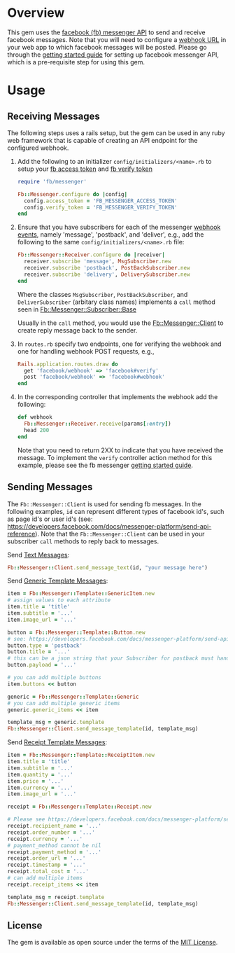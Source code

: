 # Overview

This gem uses the [facebook (fb) messenger API](https://developers.facebook.com/docs/messenger-platform/send-api-reference) to send and receive facebook messages. Note that you will need to configure a [webhook URL](https://developers.facebook.com/docs/messenger-platform/webhook-reference) in your web app to which facebook messages will be posted. Please go through the [getting started guide](https://developers.facebook.com/docs/messenger-platform/quickstart) for setting up facebook messenger API, which is a pre-requisite step for using this gem.

# Usage

## Receiving Messages

The following steps uses a rails setup, but the gem can be used in any ruby web framework that is capable of creating an API endpoint for the configured webhook.

1. Add the following to an initializer `config/initializers/<name>.rb` to setup your [fb access token](https://developers.facebook.com/docs/messenger-platform/quickstart) and [fb verify token](https://developers.facebook.com/docs/messenger-platform/quickstart)
   ```ruby
   require 'fb/messenger'
   
   Fb::Messenger.configure do |config|
     config.access_token = 'FB_MESSENGER_ACCESS_TOKEN'
     config.verify_token = 'FB_MESSENGER_VERIFY_TOKEN'
   end
   ```

2. Ensure that you have subscribers for each of the messenger [webhook events](https://developers.facebook.com/docs/messenger-platform/webhook-reference), namely 'message', 'postback', and 'deliver', e.g., add the following to the same `config/initializers/<name>.rb` file:
   ```ruby
   Fb::Messenger::Receiver.configure do |receiver|
     receiver.subscribe 'message', MsgSubscriber.new
     receiver.subscribe 'postback', PostBackSubscriber.new
     receiver.subscribe 'delivery', DeliverySubscriber.new
   end
   ```
   
   Where the classes `MsgSubscriber`, `PostBackSubscriber`, and `DeliverSubscriber` (arbitary class names) implements a `call` method seen in [Fb::Messenger::Subscriber::Base](https://github.com/ccleung/fb-messenger/blob/master/lib/fb/messenger/subscribers/base.rb)
   
   Usually in the `call` method, you would use the [Fb::Messenger::Client](https://github.com/ccleung/fb-messenger/blob/master/README.md#sending-messages) to create reply message back to the sender.

3. In `routes.rb` specify two endpoints, one for verifying the webhook and one for handling webhook POST requests, e.g.,
   ```ruby
   Rails.application.routes.draw do
     get 'facebook/webhook' => 'facebook#verify'
     post 'facebook/webhook' => 'facebook#webhook'
   end
   ```

4. In the corresponding controller that implements the webhook add the following:
   ```ruby
   def webhook
     Fb::Messenger::Receiver.receive(params[:entry])
     head 200
   end
   ```
   
   Note that you need to return 2XX to indicate that you have received the message. To implement the `verify` controller action method for this example, please see the fb messenger [getting started guide](https://developers.facebook.com/docs/messenger-platform/quickstart).

## Sending Messages

The `Fb::Messenger::Client` is used for sending fb messages. In the following examples, `id` can represent different types of facebook id's, such as page id's or user id's (see: https://developers.facebook.com/docs/messenger-platform/send-api-reference). Note that the `Fb::Messenger::Client` can be used in your subscriber `call` methods to reply back to messages.

Send [Text Messages](https://developers.facebook.com/docs/messenger-platform/send-api-reference/text-message):

```ruby
Fb::Messenger::Client.send_message_text(id, "your message here")
```

Send [Generic Template Messages](https://developers.facebook.com/docs/messenger-platform/send-api-reference/generic-template):

```ruby
item = Fb::Messenger::Template::GenericItem.new
# assign values to each attribute
item.title = 'title'
item.subtitle = '...'
item.image_url = '...'

button = Fb::Messenger::Template::Button.new
# see: https://developers.facebook.com/docs/messenger-platform/send-api-reference/button-template
button.type = 'postback'
button.title = '...'
# this can be a json string that your Subscriber for postback must handle
button.payload = '...'

# you can add multiple buttons
item.buttons << button

generic = Fb::Messenger::Template::Generic
# you can add multiple generic items
generic.generic_items << item

template_msg = generic.template
Fb::Messenger::Client.send_message_template(id, template_msg)
```

Send [Receipt Template Messages](https://developers.facebook.com/docs/messenger-platform/send-api-reference/receipt-template):

```ruby
item = Fb::Messenger::Template::ReceiptItem.new
item.title = 'title'
item.subtitle = '...'
item.quantity = '...'
item.price = '...'
item.currency = '...'
item.image_url = '...'

receipt = Fb::Messenger::Template::Receipt.new

# Please see https://developers.facebook.com/docs/messenger-platform/send-api-reference/receipt-template for example values
receipt.recipient_name = '...'
receipt.order_number = '...'
receipt.currency = '...'
# payment_method cannot be nil
receipt.payment_method = '...'
receipt.order_url = '...'
receipt.timestamp = '...'
receipt.total_cost = '...'
# can add multiple items
receipt.receipt_items << item

template_msg = receipt.template
Fb::Messenger::Client.send_message_template(id, template_msg)
```


## License

The gem is available as open source under the terms of the [MIT License](http://opensource.org/licenses/MIT).

